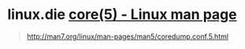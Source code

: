 # linux.die [core(5) - Linux man page](https://linux.die.net/man/5/core)

> http://man7.org/linux/man-pages/man5/coredump.conf.5.html